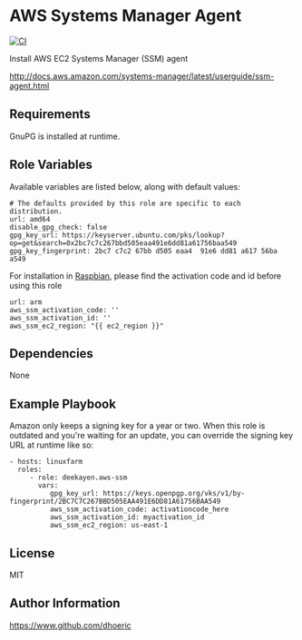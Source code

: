 AWS Systems Manager Agent
=========

[![CI](https://github.com/deekayen/ansible-aws-ssm/actions/workflows/ci.yml/badge.svg)](https://github.com/deekayen/ansible-aws-ssm/actions/workflows/ci.yml)

Install AWS EC2 Systems Manager (SSM) agent

http://docs.aws.amazon.com/systems-manager/latest/userguide/ssm-agent.html

Requirements
------------

GnuPG is installed at runtime.

Role Variables
--------------

Available variables are listed below, along with default values:

```
# The defaults provided by this role are specific to each distribution.
url: amd64
disable_gpg_check: false
gpg_key_url: https://keyserver.ubuntu.com/pks/lookup?op=get&search=0x2bc7c7c267bbd505eaa491e6dd81a61756baa549
gpg_key_fingerprint: 2bc7 c7c2 67bb d505 eaa4  91e6 dd81 a617 56ba a549
```

For installation in [Raspbian](https://docs.aws.amazon.com/systems-manager/latest/userguide/sysman-manual-agent-install.html#agent-install-raspbianjessie), please find the activation code and id before using this role
```
url: arm
aws_ssm_activation_code: ''
aws_ssm_activation_id: ''
aws_ssm_ec2_region: "{{ ec2_region }}"
```


Dependencies
------------

None

Example Playbook
----------------

Amazon only keeps a signing key for a year or two. When this role is outdated and you're waiting for an update, you can override the signing key URL at runtime like so:

    - hosts: linuxfarm
      roles:
         - role: deekayen.aws-ssm
           vars:
              gpg_key_url: https://keys.openpgp.org/vks/v1/by-fingerprint/2BC7C7C267BBD505EAA491E6DD81A61756BAA549
              aws_ssm_activation_code: activationcode_here
              aws_ssm_activation_id: myactivation_id
              aws_ssm_ec2_region: us-east-1


License
-------

MIT

Author Information
------------------

https://www.github.com/dhoeric
